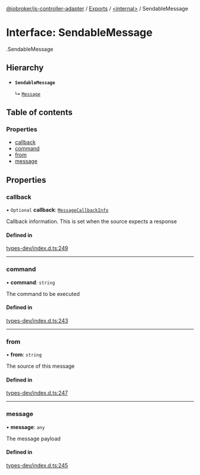 [@iobroker/js-controller-adapter](../README.md) / [Exports](../modules.md) / [<internal\>](../modules/internal_.md) / SendableMessage

# Interface: SendableMessage

[<internal>](../modules/internal_.md).SendableMessage

## Hierarchy

- **`SendableMessage`**

  ↳ [`Message`](internal_.Message.md)

## Table of contents

### Properties

- [callback](internal_.SendableMessage.md#callback)
- [command](internal_.SendableMessage.md#command)
- [from](internal_.SendableMessage.md#from)
- [message](internal_.SendableMessage.md#message)

## Properties

### callback

• `Optional` **callback**: [`MessageCallbackInfo`](internal_.MessageCallbackInfo.md)

Callback information. This is set when the source expects a response

#### Defined in

[types-dev/index.d.ts:249](https://github.com/ioBroker/ioBroker.js-controller/blob/548ee4ea/packages/types-dev/index.d.ts#L249)

___

### command

• **command**: `string`

The command to be executed

#### Defined in

[types-dev/index.d.ts:243](https://github.com/ioBroker/ioBroker.js-controller/blob/548ee4ea/packages/types-dev/index.d.ts#L243)

___

### from

• **from**: `string`

The source of this message

#### Defined in

[types-dev/index.d.ts:247](https://github.com/ioBroker/ioBroker.js-controller/blob/548ee4ea/packages/types-dev/index.d.ts#L247)

___

### message

• **message**: `any`

The message payload

#### Defined in

[types-dev/index.d.ts:245](https://github.com/ioBroker/ioBroker.js-controller/blob/548ee4ea/packages/types-dev/index.d.ts#L245)
